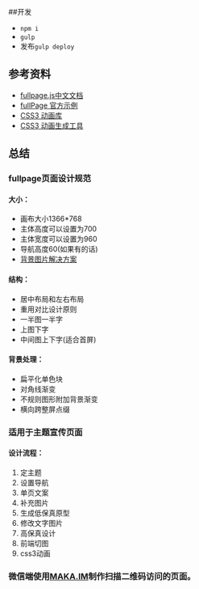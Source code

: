 ##开发

 - `npm i`
 - `gulp`
 - 发布`gulp deploy`

## 参考资料

 - [fullpage.js中文文档](http://www.dowebok.com/tag/fullpage-js)
 - [fullPage 官方示例](http://alvarotrigo.com/fullPage/)
 - [CSS3 动画库](http://daneden.github.io/animate.css/)
 - [CSS3 动画生成工具](http://isux.tencent.com/css3/tools.html)


## 总结

### fullpage页面设计规范

#### 大小：

 - 画布大小1366*768
 - 主体高度可以设置为700
 - 主体宽度可以设置为960
 - 导航高度60(如果有的话)
 - [背景图片解决方案](https://css-tricks.com/perfect-full-page-background-image/)

#### 结构：

 - 居中布局和左右布局
 - 重用对比设计原则
 - 一半图一半字
 - 上图下字
 - 中间图上下字(适合首屏)

#### 背景处理：

 - 扁平化单色块
 - 对角线渐变
 - 不规则图形附加背景渐变
 - 横向跨整屏点缀

### 适用于主题宣传页面

#### 设计流程：

 1. 定主题
 1. 设置导航
 1. 单页文案
 1. 补充图片
 1. 生成低保真原型
 1. 修改文字图片
 1. 高保真设计
 1. 前端切图
 1. css3动画

### 微信端使用[MAKA.IM](http://www.maka.im/home/index.html)制作扫描二维码访问的页面。
